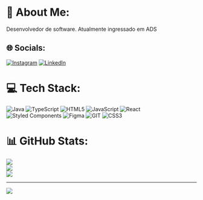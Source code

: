# 💫 About Me:
Desenvolvedor de software. Atualmente ingressado em ADS <br> 


## 🌐 Socials:
[![Instagram](https://img.shields.io/badge/Instagram-%23E4405F.svg?logo=Instagram&logoColor=white)](https://instagram.com/https://www.instagram.com/_viniciusiunes/) [![LinkedIn](https://img.shields.io/badge/LinkedIn-%230077B5.svg?logo=linkedin&logoColor=white)](https://linkedin.com/in/https://www.linkedin.com/in/vin%C3%ADcius-moreira-01a398177/) 

# 💻 Tech Stack:
![Java]([https://img.shields.io/badge/java-%23ED8B00.svg?style=flat&logo=java&logoColor=white](https://badgen.net/badge/icon/Java?icon=java&label))
![TypeScript](https://img.shields.io/badge/typescript-%23007ACC.svg?style=flat&logo=typescript&logoColor=white) ![HTML5](https://img.shields.io/badge/html5-%23E34F26.svg?style=flat&logo=html5&logoColor=white) ![JavaScript](https://img.shields.io/badge/javascript-%23323330.svg?style=flat&logo=javascript&logoColor=%23F7DF1E) ![React](https://img.shields.io/badge/react-%2320232a.svg?style=flat&logo=react&logoColor=%2361DAFB) ![Styled Components](https://img.shields.io/badge/styled--components-DB7093?style=flat&logo=styled-components&logoColor=white) ![Figma](https://img.shields.io/badge/figma-%23F24E1E.svg?style=flat&logo=figma&logoColor=white) ![GIT](https://img.shields.io/badge/Git-fc6d26?style=flat&logo=git&logoColor=white) ![CSS3](https://img.shields.io/badge/css3-%231572B6.svg?style=flat&logo=css3&logoColor=white)
# 📊 GitHub Stats:
![](https://github-readme-stats.vercel.app/api?username=viniciusIunes&theme=dracula&hide_border=false&include_all_commits=true&count_private=false)<br/>
![](https://github-readme-streak-stats.herokuapp.com/?user=viniciusIunes&theme=dracula&hide_border=false)<br/>
![](https://github-readme-stats.vercel.app/api/top-langs/?username=viniciusIunes&theme=dracula&hide_border=false&include_all_commits=true&count_private=false&layout=compact)

---
[![](https://visitcount.itsvg.in/api?id=viniciusIunes&icon=8&color=12)](https://visitcount.itsvg.in)

<!-- Proudly created with GPRM ( https://gprm.itsvg.in ) -->
